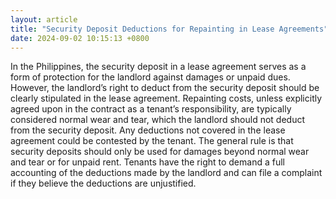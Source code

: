 ```yaml
---
layout: article
title: "Security Deposit Deductions for Repainting in Lease Agreements"
date: 2024-09-02 10:15:13 +0800
---
```


<p>In the Philippines, the security deposit in a lease agreement serves as a form of protection for the landlord against damages or unpaid dues. However, the landlord’s right to deduct from the security deposit should be clearly stipulated in the lease agreement. Repainting costs, unless explicitly agreed upon in the contract as a tenant’s responsibility, are typically considered normal wear and tear, which the landlord should not deduct from the security deposit. Any deductions not covered in the lease agreement could be contested by the tenant. The general rule is that security deposits should only be used for damages beyond normal wear and tear or for unpaid rent. Tenants have the right to demand a full accounting of the deductions made by the landlord and can file a complaint if they believe the deductions are unjustified.</p>